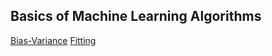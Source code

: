 ## Basics of Machine Learning Algorithms

[Bias-Variance](./bias-variance/README.md)
[Fitting](./fitting/README.md)